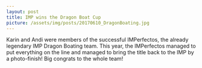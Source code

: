 ```yaml
---
layout: post
title: IMP wins the Dragon Boat Cup
picture: /assets/img/posts/20170610_DragonBoating.jpg
---
```

Karin and Andi were members of the successful IMPerfectos, the already
legendary IMP Dragon Boating team. This year, the IMPerfectos managed to put
everything on the line and managed to bring the title back to the IMP by a
photo-finish! Big congrats to the whole team!
